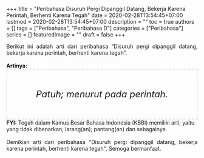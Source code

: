 +++
title = "Peribahasa Disuruh Pergi Dipanggil Datang, Bekerja Karena Perintah, Berhenti Karena Tegah"
date = 2020-02-28T13:54:45+07:00
lastmod = 2020-02-28T13:54:45+07:00
description = ""
toc = true
authors = []
tags = ["Peribahasa", "Peribahasa D"]
categories = ["Peribahasa"]
series = []
featuredImage = ""
draft = false
+++

<div dir="ltr" style="text-align: left;" trbidi="on"><div style="text-align: justify;">Berikut ini adalah arti dari peribahasa “Disuruh pergi dipanggil datang, bekerja karena perintah, berhenti karena tegah”.</div><br /><div style="text-align: justify;"><b>Artinya:</b></div><div style="border: 2px dashed #ddd; font-size: 24px; height: auto; margin: 0 auto; padding: 50px; text-align: center; width: auto;"><i>Patuh; menurut pada perintah.</i></div><b>FYI:</b> Tegah dalam Kamus Besar Bahasa Indonesia (KBBI) memiliki arti, yaitu yang tidak dibenarkan; larang(an); pantang(an) dan sebagainya.<br /><br /><div style="text-align: justify;">Demikian arti dari peribahasa "Disuruh pergi dipanggil datang, bekerja karena perintah, berhenti karena tegah". Semoga bermanfaat.</div></div>
